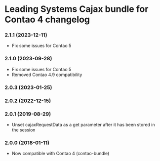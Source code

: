 Leading Systems Cajax bundle for Contao 4 changelog
===========================================

### 2.1.1 (2023-12-11)
 * Fix some issues for Contao 5

### 2.1.0 (2023-09-28)
 * Fix some issues for Contao 5
 * Removed Contao 4.9 compatibility

### 2.0.3 (2023-01-25)

### 2.0.2 (2022-12-15)

### 2.0.1 (2019-08-29)
 *  Unset cajaxRequestData as a get parameter after it has been stored in the session

### 2.0.0 (2018-01-11)
 * Now compatible with Contao 4 (contao-bundle)
